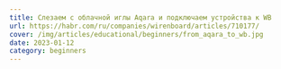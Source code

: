 ```yaml
---
title: Слезаем с облачной иглы Aqara и подключаем устройства к WB
url: https://habr.com/ru/companies/wirenboard/articles/710177/
cover: /img/articles/educational/beginners/from_aqara_to_wb.jpg
date: 2023-01-12
category: beginners
---
```

